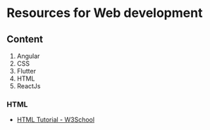 # Resources for Web development

## Content
1. Angular
2. CSS
3. Flutter
4. HTML
5. ReactJs
   

### HTML
- [HTML Tutorial - W3School](https://www.w3schools.com/html)

